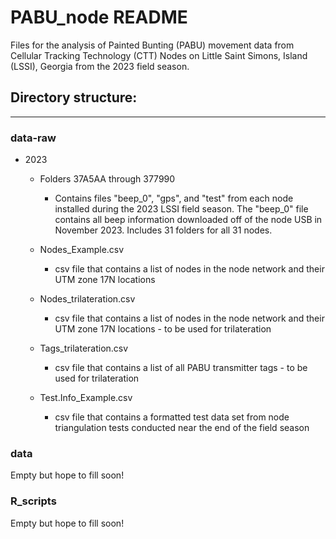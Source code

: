 # PABU_node README
Files for the analysis of Painted Bunting (PABU) movement data from Cellular Tracking Technology (CTT) Nodes on Little Saint Simons, Island (LSSI), Georgia from the 2023 field season.

## Directory structure:

---

### data-raw

* 2023

  + Folders 37A5AA through 377990
      - Contains files "beep_0", "gps", and "test" from each node installed during the 2023 LSSI field season. The "beep_0" file contains all beep information downloaded off of the node USB in November 2023. Includes 31 folders for all 31 nodes.

  + Nodes_Example.csv
      - csv file that contains a list of nodes in the node network and their UTM zone 17N locations
  
  + Nodes_trilateration.csv
      - csv file that contains a list of nodes in the node network and their UTM zone 17N locations - to be used for trilateration
  
  + Tags_trilateration.csv
      - csv file that contains a list of all PABU transmitter tags - to be used for trilateration
  
  + Test.Info_Example.csv
      - csv file that contains a formatted test data set from node triangulation tests conducted near the end of the field season
  
### data
Empty but hope to fill soon!

### R_scripts
Empty but hope to fill soon!

